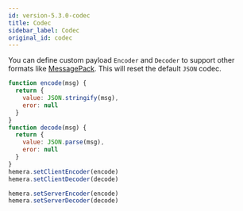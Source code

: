 ```yaml
---
id: version-5.3.0-codec
title: Codec
sidebar_label: Codec
original_id: codec
---
```


You can define custom payload `Encoder` and `Decoder` to support other formats like [MessagePack](https://msgpack.org/index.html).
This will reset the default `JSON` codec.

```js
function encode(msg) {
  return {
    value: JSON.stringify(msg),
    eror: null
  }
}
function decode(msg) {
  return {
    value: JSON.parse(msg),
    eror: null
  }
}
hemera.setClientEncoder(encode)
hemera.setClientDecoder(decode)

hemera.setServerEncoder(encode)
hemera.setServerDecoder(decode)
```

